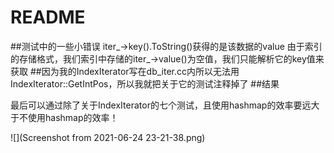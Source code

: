 # README
##测试中的一些小错误
iter_->key().ToString()获得的是该数据的value
由于索引的存储格式，我们索引中存储的iter_->value()为空值，我们只能解析它的key值来获取
##因为我的IndexIterator写在db_iter.cc内所以无法用
IndexIterator::GetIntPos，所以我就把关于它的测试注释掉了
##结果 

最后可以通过除了关于IndexIterator的七个测试，且使用hashmap的效率要远大于不使用hashmap的效率！ 

![](Screenshot from 2021-06-24 23-21-38.png)
